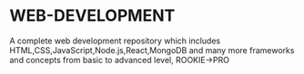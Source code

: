 # WEB-DEVELOPMENT
A complete web development repository which includes HTML,CSS,JavaScript,Node.js,React,MongoDB and many more frameworks and concepts from basic to advanced level,
ROOKIE->PRO 
